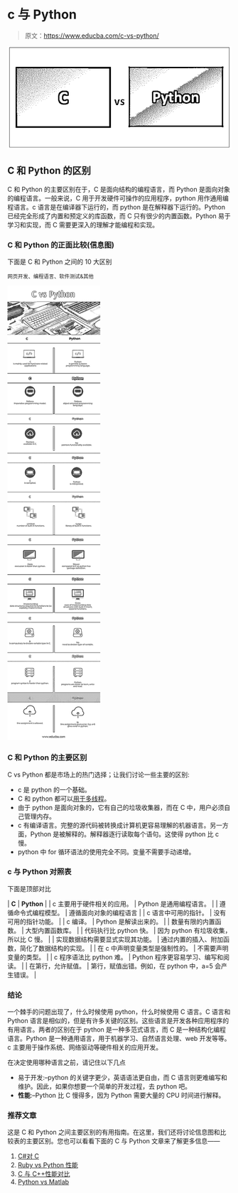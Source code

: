 # c 与 Python

> 原文：<https://www.educba.com/c-vs-python/>

![C vs Python](img/3a8e43ba23a18aa328fb048faee39b1a.png)



## C 和 Python 的区别

C 和 Python 的主要区别在于，C 是面向结构的编程语言，而 Python 是面向对象的编程语言。一般来说，C 用于开发硬件可操作的应用程序，python 用作通用编程语言。c 语言是在编译器下运行的，而 python 是在解释器下运行的。Python 已经完全形成了内置和预定义的库函数，而 C 只有很少的内置函数。Python 易于学习和实现，而 C 需要更深入的理解才能编程和实现。

### C 和 Python 的正面比较(信息图)

下面是 C 和 Python 之间的 10 大区别

<small>网页开发、编程语言、软件测试&其他</small>

![C vs Python Infographics](img/ee3f38917d1b48ca8e36569c77cc3371.png)



### C 和 Python 的主要区别

C vs Python 都是市场上的热门选择；让我们讨论一些主要的区别:

*   c 是 python 的一个基础。
*   C 和 python 都可以[用于多线程](https://www.educba.com/java-multi-threading-interview-questions/)。
*   由于 python 是面向对象的，它有自己的垃圾收集器，而在 C 中，用户必须自己管理内存。
*   c 有编译语言。完整的源代码被转换成计算机更容易理解的机器语言。另一方面，Python 是被解释的。解释器逐行读取每个语句。这使得 python 比 c 慢。
*   python 中 for 循环语法的使用完全不同。变量不需要手动递增。

### c 与 Python 对照表

下面是顶部对比

| **C** | **Python** |
| c 主要用于硬件相关的应用。 | Python 是通用编程语言。 |
| 遵循命令式编程模型。 | 遵循面向对象的编程语言 |
| c 语言中可用的指针。 | 没有可用的指针功能。 |
| c 编译。 | Python 是解读出来的。 |
| 数量有限的内置函数。 | 大型内置函数库。 |
| 代码执行比 python 快。 | 因为 python 有垃圾收集，所以比 C 慢。 |
| 实现数据结构需要显式实现其功能。 | 通过内置的插入、附加函数，简化了数据结构的实现。 |
| 在 c 中声明变量类型是强制性的。 | 不需要声明变量的类型。 |
| c 程序语法比 python 难。 | Python 程序更容易学习、编写和阅读。 |
| 在第行，允许赋值。 | 第行，赋值出错。例如，在 python 中，a=5 会产生错误。 |

### 结论

一个棘手的问题出现了，什么时候使用 python，什么时候使用 C 语言。C 语言和 Python 语言是相似的，但是有许多关键的区别。这些语言是开发各种应用程序的有用语言。两者的区别在于 python 是一种多范式语言，而 C 是一种结构化编程语言。Python 是一种通用语言，用于机器学习、自然语言处理、web 开发等等。c 主要用于操作系统、网络驱动等硬件相关的应用开发。

在决定使用哪种语言之前，请记住以下几点

*   易于开发:–python 的关键字更少，英语语法更自由，而 C 语言则更难编写和维护。因此，如果你想要一个简单的开发过程，去 python 吧。
*   **性能**:–Python 比 C 慢得多，因为 Python 需要大量的 CPU 时间进行解释。

### 推荐文章

这是 C 和 Python 之间主要区别的有用指南。在这里，我们还将讨论信息图和比较表的主要区别。您也可以看看下面的 C 与 Python 文章来了解更多信息——

1.  [C#对 C](https://www.educba.com/c-vs-c-sharp/)
2.  [Ruby vs Python 性能](https://www.educba.com/ruby-vs-python-performance/)
3.  [C 与 C++性能对比](https://www.educba.com/c-vs-c-plus-plus-performance/)
4.  [Python vs Matlab](https://www.educba.com/python-vs-matlab/)





